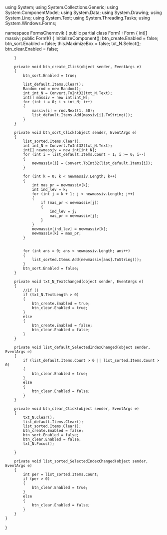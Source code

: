 using System;
using System.Collections.Generic;
using System.ComponentModel;
using System.Data;
using System.Drawing;
using System.Linq;
using System.Text;
using System.Threading.Tasks;
using System.Windows.Forms;

namespace FormsChernovik
{
    public partial class Form1 : Form
    {
        int[] massiv;
        public Form1()
        {
            InitializeComponent();
            btn_create.Enabled = false;
            btn_sort.Enabled = false;
            this.MaximizeBox = false;
            txt_N.Select();
            btn_clear.Enabled = false;

        }

        private void btn_create_Click(object sender, EventArgs e)
        {
            btn_sort.Enabled = true;

            list_default.Items.Clear();
            Random rnd = new Random();
            int int_N = Convert.ToInt32(txt_N.Text);
            int[] massiv = new int[int_N];
            for (int i = 0; i < int_N; i++)
            {
                massiv[i] = rnd.Next(1, 50);
                list_default.Items.Add(massiv[i].ToString());
            }
        }

        private void btn_sort_Click(object sender, EventArgs e)
        {
            list_sorted.Items.Clear();
            int int_N = Convert.ToInt32(txt_N.Text);
            int[] newmassiv = new int[int_N];
            for (int i = list_default.Items.Count - 1; i >= 0; i--)
            {
                newmassiv[i] = Convert.ToInt32(list_default.Items[i]);
            }

            for (int k = 0; k < newmassiv.Length; k++)
            {
                int mas_pr = newmassiv[k];
                int ind_lev = k;
                for (int j = k + 1; j < newmassiv.Length; j++)
                {
                    if (mas_pr < newmassiv[j])
                    {
                        ind_lev = j;
                        mas_pr = newmassiv[j];
                    }
                }
                newmassiv[ind_lev] = newmassiv[k];
                newmassiv[k] = mas_pr;
            }


            for (int ans = 0; ans < newmassiv.Length; ans++)
            {
                list_sorted.Items.Add(newmassiv[ans].ToString());
            }
            btn_sort.Enabled = false;
        }

        private void txt_N_TextChanged(object sender, EventArgs e)
        {
            //if ()
            if (txt_N.TextLength > 0)
            {
                btn_create.Enabled = true;
                btn_clear.Enabled = true;
            }
            else
            {
                btn_create.Enabled = false;
                btn_clear.Enabled = false;
            }
        }

        private void list_default_SelectedIndexChanged(object sender, EventArgs e)
        {
            if (list_default.Items.Count > 0 || list_sorted.Items.Count > 0)
            {
                btn_clear.Enabled = true;
            }
            else
            {
                btn_clear.Enabled = false;
            }
        }

        private void btn_clear_Click(object sender, EventArgs e)
        {
            txt_N.Clear();
            list_default.Items.Clear();
            list_sorted.Items.Clear();
            btn_create.Enabled = false;
            btn_sort.Enabled = false;
            btn_clear.Enabled = false;
            txt_N.Focus();

        }

        private void list_sorted_SelectedIndexChanged(object sender, EventArgs e)
        {
            int per = list_sorted.Items.Count;
            if (per > 0)
            {
                btn_clear.Enabled = true;
            }
            else
            {
                btn_clear.Enabled = false;
            }
        }
    }
}
